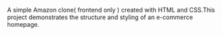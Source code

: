 A simple Amazon clone( frontend only ) created with HTML and CSS.This project demonstrates the structure and styling of an e-commerce homepage.
